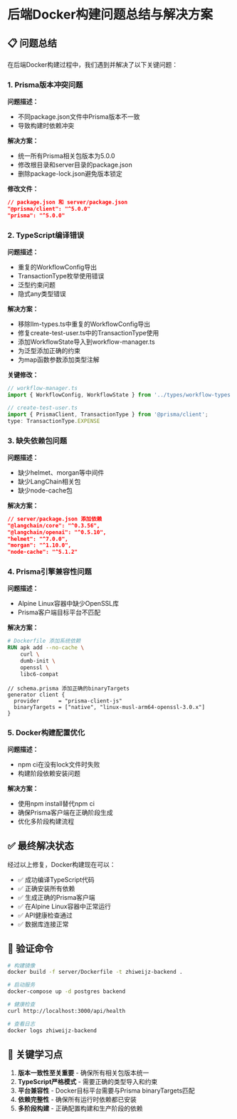# 后端Docker构建问题总结与解决方案

## 📋 问题总结

在后端Docker构建过程中，我们遇到并解决了以下关键问题：

### 1. Prisma版本冲突问题
**问题描述：**
- 不同package.json文件中Prisma版本不一致
- 导致构建时依赖冲突

**解决方案：**
- 统一所有Prisma相关包版本为5.0.0
- 修改根目录和server目录的package.json
- 删除package-lock.json避免版本锁定

**修改文件：**
```json
// package.json 和 server/package.json
"@prisma/client": "^5.0.0"
"prisma": "^5.0.0"
```

### 2. TypeScript编译错误
**问题描述：**
- 重复的WorkflowConfig导出
- TransactionType枚举使用错误
- 泛型约束问题
- 隐式any类型错误

**解决方案：**
- 移除llm-types.ts中重复的WorkflowConfig导出
- 修复create-test-user.ts中的TransactionType使用
- 添加WorkflowState导入到workflow-manager.ts
- 为泛型添加正确的约束
- 为map函数参数添加类型注解

**关键修改：**
```typescript
// workflow-manager.ts
import { WorkflowConfig, WorkflowState } from '../types/workflow-types';

// create-test-user.ts
import { PrismaClient, TransactionType } from '@prisma/client';
type: TransactionType.EXPENSE
```

### 3. 缺失依赖包问题
**问题描述：**
- 缺少helmet、morgan等中间件
- 缺少LangChain相关包
- 缺少node-cache包

**解决方案：**
```json
// server/package.json 添加依赖
"@langchain/core": "^0.3.56",
"@langchain/openai": "^0.5.10",
"helmet": "^7.0.0",
"morgan": "^1.10.0",
"node-cache": "^5.1.2"
```

### 4. Prisma引擎兼容性问题
**问题描述：**
- Alpine Linux容器中缺少OpenSSL库
- Prisma客户端目标平台不匹配

**解决方案：**
```dockerfile
# Dockerfile 添加系统依赖
RUN apk add --no-cache \
    curl \
    dumb-init \
    openssl \
    libc6-compat
```

```prisma
// schema.prisma 添加正确的binaryTargets
generator client {
  provider      = "prisma-client-js"
  binaryTargets = ["native", "linux-musl-arm64-openssl-3.0.x"]
}
```

### 5. Docker构建配置优化
**问题描述：**
- npm ci在没有lock文件时失败
- 构建阶段依赖安装问题

**解决方案：**
- 使用npm install替代npm ci
- 确保Prisma客户端在正确阶段生成
- 优化多阶段构建流程

## ✅ 最终解决状态

经过以上修复，Docker构建现在可以：
- ✅ 成功编译TypeScript代码
- ✅ 正确安装所有依赖
- ✅ 生成正确的Prisma客户端
- ✅ 在Alpine Linux容器中正常运行
- ✅ API健康检查通过
- ✅ 数据库连接正常

## 🔧 验证命令

```bash
# 构建镜像
docker build -f server/Dockerfile -t zhiweijz-backend .

# 启动服务
docker-compose up -d postgres backend

# 健康检查
curl http://localhost:3000/api/health

# 查看日志
docker logs zhiweijz-backend
```

## 📝 关键学习点

1. **版本一致性至关重要** - 确保所有相关包版本统一
2. **TypeScript严格模式** - 需要正确的类型导入和约束
3. **平台兼容性** - Docker目标平台需要与Prisma binaryTargets匹配
4. **依赖完整性** - 确保所有运行时依赖都已安装
5. **多阶段构建** - 正确配置构建和生产阶段的依赖
